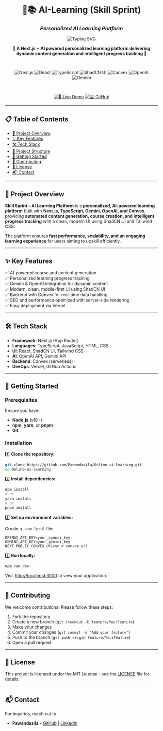 <div align="center">

# 🚀📚 AI-Learning (Skill Sprint)
### *Personalized AI Learning Platform*

<img src="https://readme-typing-svg.herokuapp.com?font=Fira+Code&weight=600&size=28&duration=3000&pause=1000&color=2563EB&center=true&vCenter=true&width=600&lines=Next.js+AI+Learning+Platform;Gemini+%7C+OpenAI+Integration;Personalized+Learning+Experience;Fast+%26+Clean+User+Interface" alt="Typing SVG" />

<p align="center">
  <strong>🚀 A Next.js + AI powered personalized learning platform delivering dynamic content generation and intelligent progress tracking 🚀</strong>
</p>

<br>

<div align="center">

![Next.js](https://img.shields.io/badge/Next.js-15.x-000000?style=for-the-badge&logo=nextdotjs&logoColor=white)
![React](https://img.shields.io/badge/React-19.x-61DAFB?style=for-the-badge&logo=react&logoColor=black)
![TypeScript](https://img.shields.io/badge/TypeScript-5.x-3178C6?style=for-the-badge&logo=typescript&logoColor=white)
![ShadCN UI](https://img.shields.io/badge/ShadCN_UI-Stable-0EA5E9?style=for-the-badge&logo=tailwindcss&logoColor=white)
![Convex](https://img.shields.io/badge/Convex-DB-4B5563?style=for-the-badge)
![OpenAI](https://img.shields.io/badge/OpenAI-API-10A37F?style=for-the-badge&logo=openai&logoColor=white)
![Gemini](https://img.shields.io/badge/Gemini-API-6366F1?style=for-the-badge)

</div>

<br>

<div align="center">

[![🚀 Live Demo](https://img.shields.io/badge/🚀_Live_Demo-View_Now-22C55E?style=for-the-badge&logo=vercel&logoColor=white)](https://skill-sprint-blond.vercel.app/)
[![💻 GitHub](https://img.shields.io/badge/💻_GitHub-View_Code-0ea5e9?style=for-the-badge&logo=github&logoColor=white)](https://github.com/Pawandasila/Online-ai-learning)

</div>

</div>

---

## 📋 Table of Contents

- [🚀 Project Overview](#-project-overview)
- [✨ Key Features](#-key-features)
- [🛠️ Tech Stack](#️-tech-stack)
- [📂 Project Structure](#-project-structure)
- [🚀 Getting Started](#-getting-started)
- [🤝 Contributing](#-contributing)
- [📄 License](#-license)
- [📬 Contact](#-contact)

---

## 🚀 Project Overview

**Skill Sprint – AI Learning Platform** is a **personalized, AI-powered learning platform** built with **Next.js, TypeScript, Gemini, OpenAI, and Convex**, providing **automated content generation, course creation, and intelligent progress tracking** with a clean, modern UI using ShadCN UI and Tailwind CSS.

The platform ensures **fast performance, scalability, and an engaging learning experience** for users aiming to upskill efficiently.

---

## ✨ Key Features

✅ AI-powered course and content generation  
✅ Personalized learning progress tracking  
✅ Gemini & OpenAI integration for dynamic content  
✅ Modern, clean, mobile-first UI using ShadCN UI  
✅ Backend with Convex for real-time data handling  
✅ SEO and performance optimized with server-side rendering  
✅ Easy deployment via Vercel

---

## 🛠️ Tech Stack

- **Framework**: Next.js (App Router)
- **Languages**: TypeScript, JavaScript, HTML, CSS
- **UI**: React, ShadCN UI, Tailwind CSS
- **AI**: OpenAI API, Gemini API
- **Backend**: Convex (serverless)
- **DevOps**: Vercel, GitHub Actions

---

## 🚀 Getting Started

### Prerequisites

Ensure you have:

- **Node.js** (v18+)
- **npm**, **yarn**, or **pnpm**
- **Git**

### Installation

1️⃣ **Clone the repository:**

```bash
git clone https://github.com/Pawandasila/Online-ai-learning.git
cd Online-ai-learning
```

2️⃣ **Install dependencies:**

```bash
npm install
# or
yarn install
# or
pnpm install
```

3️⃣ **Set up environment variables:**

Create a `.env.local` file:

```env
OPENAI_API_KEY=your_openai_key
GEMINI_API_KEY=your_gemini_key
NEXT_PUBLIC_CONVEX_URL=your_convex_url
```

4️⃣ **Run locally:**

```bash
npm run dev
```
Visit [http://localhost:3000](http://localhost:3000) to view your application.

---

## 🤝 Contributing

We welcome contributions! Please follow these steps:

1. Fork the repository
2. Create a new branch (`git checkout -b feature/YourFeature`)
3. Make your changes
4. Commit your changes (`git commit -m 'Add your feature'`)
5. Push to the branch (`git push origin feature/YourFeature`)
6. Open a pull request

---

## 📄 License

This project is licensed under the MIT License - see the [LICENSE](LICENSE) file for details.

---

## 📬 Contact

For inquiries, reach out to:

- **Pawandasila** - [GitHub](https://github.com/Pawandasila) | [LinkedIn](https://www.linkedin.com/in/pawandasila/)
